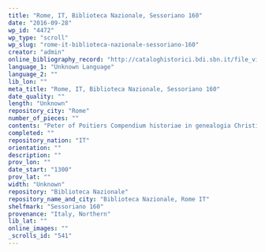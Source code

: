 ```yaml
---
title: "Rome, IT, Biblioteca Nazionale, Sessoriano 160"
date: "2016-09-28"
wp_id: "4472"
wp_type: "scroll"
wp_slug: "rome-it-biblioteca-nazionale-sessoriano-160"
creator: "admin"
online_bibliography_record: "http://cataloghistorici.bdi.sbn.it/file_viewer.php?IDIMG=49415&IDCAT=209&IDGRP=2090007&LEVEL=0&PADRE=&PROV=INT"
language_1: "Unknown Language"
language_2: ""
lib_lon: ""
meta_title: "Rome, IT, Biblioteca Nazionale, Sessoriano 160"
date_quality: ""
length: "Unknown"
repository_city: "Rome"
number_of_pieces: ""
contents: "Peter of Poitiers Compendium historiae in genealogia Christi."
completed: ""
repository_nation: "IT"
orientation: ""
description: ""
prov_lon: ""
date_start: "1300"
prov_lat: ""
width: "Unknown"
repository: "Biblioteca Nazionale"
repository_name_and_city: "Biblioteca Nazionale, Rome IT"
shelfmark: "Sessoriano 160"
provenance: "Italy, Northern"
lib_lat: ""
online_images: ""
_scrolls_id: "541"
---
```



